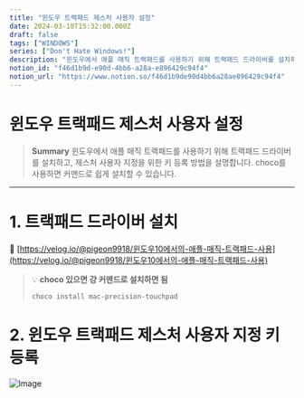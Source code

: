 ```yaml
---
title: "윈도우 트랙패드 제스처 사용자 설정"
date: 2024-03-10T15:32:00.000Z
draft: false
tags: ["WINDOWS"]
series: ["Don't Hate Windows!"]
description: "윈도우에서 애플 매직 트랙패드를 사용하기 위해 트랙패드 드라이버를 설치하고, 제스처 사용자 지정을 위한 키 등록 방법을 설명합니다. choco를 사용하면 커맨드로 쉽게 설치할 수 있습니다."
notion_id: "f46d1b9d-e90d-4bb6-a28a-e896429c94f4"
notion_url: "https://www.notion.so/f46d1b9de90d4bb6a28ae896429c94f4"
---
```


# 윈도우 트랙패드 제스처 사용자 설정

> **Summary**
> 윈도우에서 애플 매직 트랙패드를 사용하기 위해 트랙패드 드라이버를 설치하고, 제스처 사용자 지정을 위한 키 등록 방법을 설명합니다. choco를 사용하면 커맨드로 쉽게 설치할 수 있습니다.

---

# 1. 트랙패드 드라이버 설치

🔗 [https://velog.io/@pigeon9918/윈도우10에서의-애플-매직-트랙패드-사용](https://velog.io/@pigeon9918/윈도우10에서의-애플-매직-트랙패드-사용)

> 💡 **choco 있으면 걍 커맨드로 설치하면 됨**
> ```livescript
> choco install mac-precision-touchpad
> ```
>
>

# 2. 윈도우 트랙패드 제스처 사용자 지정 키 등록

![Image](https://prod-files-secure.s3.us-west-2.amazonaws.com/09ccd4d5-876c-4bba-bbdf-cc77a0a11257/37efbb58-fdcc-48c1-bdc3-a8e3a2738c86/Untitled.png?X-Amz-Algorithm=AWS4-HMAC-SHA256&X-Amz-Content-Sha256=UNSIGNED-PAYLOAD&X-Amz-Credential=ASIAZI2LB466TNP7Y4CJ%2F20250724%2Fus-west-2%2Fs3%2Faws4_request&X-Amz-Date=20250724T115750Z&X-Amz-Expires=3600&X-Amz-Security-Token=IQoJb3JpZ2luX2VjEAMaCXVzLXdlc3QtMiJGMEQCIBR%2FMXinDWPAIC6%2BwYjXtfPOLftusKiJ2DsO%2FNl4d8GWAiAccxRkOkWfWrjWJOb1kuWatgfPV8Ykwtgk2aCn5nwoiSr%2FAwgsEAAaDDYzNzQyMzE4MzgwNSIMryFVcIOVuZ5toRL1KtwDmNzMVyXtDdNYlQFFa5%2BES0gx9hkLK9K%2BnDFh3MiD2P02NhQ3q3Fc%2BVMIw4owCntQW7ChIjinqO70G0w1kekFCniE1%2BhkKm5%2FEiHuJnU%2Bia1XJ4PBi%2FiisPrDrPX9KgKI2SCiCWm14%2B4lfUZxe6F8ZUMOtxv9rwkuNDeqmWHLRZs%2BbQAZhvN0leiwpdRMTfCLJaVD%2FhuwIT6hoVP6BfAOokV7RK%2FLsvB%2FofvOZGxUigXXiiGz7p%2FTjGqqoi3F4Z9WdrbVSKBewMZgB%2FpXtEEXzrzh08rvHwabx5DQSgwTBPgdxappDDlvD4w3vItdFfh9qVUTBE90b53VeSwN8xgP8HXD%2Bjy6bFttChDqDSQ9%2B1F4UeuKP7WS29X0m95JZBMLk%2BqhXiPDU1%2FYRw44leARkqaq6nTpOQ5pcV0cgge6u8CVCJA4PfcHYDcWjDYO8Fz94LMl3G7mnZ0E4MdL8YOJW9XnlrS655YQBv7anPdEkShcRYhi7MvXeiSRNddZTsRyxNbshi6Jh0arzK2XvRUpfE5YRRWO8WFXI7yR%2BbLQsZaiBgawwqoES2dmkURb%2BZKpOyF5vTGC1VMnQPK07y6ob8BcrT4RghYIRNMhQW8GJielIv669bHUvACRco8wipuIxAY6pgE%2BEUxObXg4tMk33gKPCuxJwhDbP%2FdAE0GFUrwQ47ahXDQK%2FcmDv%2Frgq0STdlMAZp0HqTCu3vllgpdmWJQaCRLmTnhYKuFxuijDCjWwHPUzxc5FXUh%2BnCl8ePsq2QqsfJE%2BL7Qwf1NHvJedmpYrwsX1XsHDy7Yig0RYv5wqMZG2lvlVtI3ba92lBJjVjOumxuPO8msFUeG%2Blx4FU9Jd%2BCohWb4N3NYX&X-Amz-Signature=afc90536c9945e5696fd91c1cf4cb3a265cf85b1913d09a79d37f8ab076c5f69&X-Amz-SignedHeaders=host&x-amz-checksum-mode=ENABLED&x-id=GetObject)

